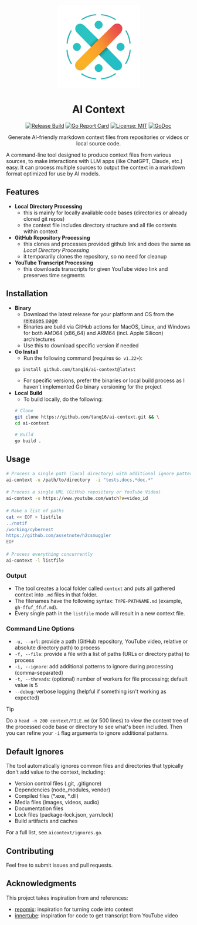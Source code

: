 <div align="center">

<img src=".github/assets/logo.png" alt="AI Context Logo" width="225"/>

<h1>AI Context</h1>

[![Release Build](https://github.com/tanq16/ai-context/actions/workflows/build-release.yml/badge.svg)](https://github.com/tanq16/ai-context/actions/workflows/build-release.yml)
[![Go Report Card](https://goreportcard.com/badge/github.com/tanq16/ai-context)](https://goreportcard.com/report/github.com/tanq16/ai-context)
[![License: MIT](https://img.shields.io/badge/License-MIT-yellow.svg)](https://opensource.org/licenses/MIT)
[![GoDoc](https://godoc.org/github.com/tanq16/ai-context?status.svg)](https://godoc.org/github.com/tanq16/ai-context)

Generate AI-friendly markdown context files from repositories or videos or local source code.

</div>

A command-line tool designed to produce context files from various sources, to make interactions with LLM apps (like ChatGPT, Claude, etc.) easy. It can process multiple sources to output the context in a markdown format optimized for use by AI models.

## Features

- **Local Directory Processing**
    - this is mainly for locally available code bases (directories or already cloned git repos)
    - the context file includes directory structure and all file contents within context
- **GitHub Repository Processing**
    - this clones and processes provided github link and does the same as *Local Directory Processing*
    - it temporarily clones the repository, so no need for cleanup
- **YouTube Transcript Processing**
    - this downloads transcripts for given YouTube video link and preserves time segments

## Installation

- **Binary**
    - Download the latest release for your platform and OS from the [releases page](https://github.com/tanq16/ai-context/releases)
    - Binaries are build via GitHub actions for MacOS, Linux, and Windows for both AMD64 (x86_64) and ARM64 (incl. Apple Silicon) architectures
    - Use this to download specific version if needed
- **Go Install**
    - Run the following command (requires `Go v1.22+`):
    ```bash
    go install github.com/tanq16/ai-context@latest
    ```
    - For specific versions, prefer the binaries or local build process as I haven't implemented Go binary versioning for the project
- **Local Build**
    - To build locally, do the following:
    ```bash
    # Clone
    git clone https://github.com/tanq16/ai-context.git && \
    cd ai-context
    ```
    ```bash
    # Build
    go build .
    ```

## Usage

```bash
# Process a single path (local directory) with additional ignore patterns
ai-context -u /path/to/directory  -i "tests,docs,*doc.*"

# Process a single URL (GitHub repository or YouTube Video)
ai-context -u https://www.youtube.com/watch?v=video_id

# Make a list of paths
cat << EOF > listfile
../notif
/working/cybernest
https://github.com/assetnote/h2csmuggler
EOF

# Process everything concurrently
ai-context -l listfile
```

### Output

- The tool creates a local folder called `context` and puts all gathered context into `.md` files in that folder.
- The filenames have the following syntax: `TYPE-PATHNAME.md` (example, `gh-ffuf_ffuf.md`).
- Every single path in the `listfile` mode will result in a new context file.

### Command Line Options

- `-u, --url`: provide a path (GitHub repository, YouTube video, relative or absolute directory path) to process
- `-f, --file`: provide a file with a list of paths (URLs or directory paths) to process
- `-i, --ignore`: add additional patterns to ignore during processing (comma-separated)
- `-t, --threads`: (optional) number of workers for file processing; default value is 5
- `--debug`: verbose logging (helpful if something isn't working as expected)

> [!TIP]
> Do a `head -n 200 context/FILE.md` (or 500 lines) to view the content tree of the processed code base or directory to see what's been included. Then you can refine your `-i` flag arguments to ignore additional patterns.

## Default Ignores

The tool automatically ignores common files and directories that typically don't add value to the context, including:

- Version control files (.git, .gitignore)
- Dependencies (node_modules, vendor)
- Compiled files (*.exe, *.dll)
- Media files (images, videos, audio)
- Documentation files
- Lock files (package-lock.json, yarn.lock)
- Build artifacts and caches

For a full list, see `aicontext/ignores.go`.

## Contributing

Feel free to submit issues and pull requests.

## Acknowledgments

This project takes inspiration from and references:

- [repomix](https://github.com/yamadashy/repomix): inspiration for turning code into context
- [innertube](https://github.com/tombulled/innertube): inspiration for code to get transcript from YouTube video
